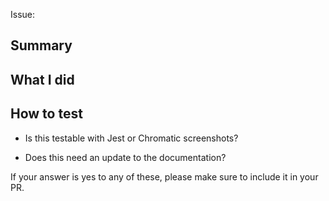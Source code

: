 <!--
	Thanks for submitting a pull request!

	We appreciate you spending the time to work on these changes. Please provide enough information so that others can review your pull request.

    Before submitting your pull request, please:
    
    1. Read our contributing documentation: https://github.com/workleap/sg-orbit/blob/master/CONTRIBUTING.md
    2. Ensure there are no linting or TypeScript errors: `yarn lint`
    3. Verify that tests pass: `yarn jest`
-->

Issue: 

## Summary

<!-- fill this out -->

## What I did

<!-- fill this out -->

## How to test

- Is this testable with Jest or Chromatic screenshots?

- Does this need an update to the documentation?

If your answer is yes to any of these, please make sure to include it in your PR.
